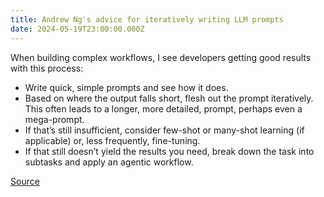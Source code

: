 ```yaml
---
title: Andrew Ng's advice for iteratively writing LLM prompts
date: 2024-05-19T23:00:00.000Z
---
```


When building complex workflows, I see developers getting good results with this process: 

* Write quick, simple prompts and see how it does.
* Based on where the output falls short, flesh out the prompt
  iteratively. This often leads to a longer, more detailed, prompt,
  perhaps even a mega-prompt.
* If that’s still insufficient, consider few-shot or many-shot learning (if applicable) or, less frequently, fine-tuning.
* If that still doesn’t yield the results you need, break down the task into subtasks and apply an agentic workflow.

[Source](https://info.deeplearning.ai/openais-rules-for-model-behavior-better-brain-controlled-robots-alphafold-3-covers-all-biochemistry-ai-oasis-in-the-desert)
